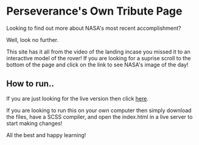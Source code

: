 # Perseverance's Own Tribute Page

Looking to find out more about NASA's most recent accomplishment?

Well, look no further.

This site has it all from the video of the landing incase you missed it to an interactive model of the rover!
If you are looking for a suprise scroll to the bottom of the page and click on the link to see NASA's image of the day!

## How to run..

If you are just looking for the live version then click [here](http://trevor--marshall.com/perseverance-tribute-page/nasa-index.html).

If you are looking to run this on your own computer then simply download the files, have a SCSS compiler, and open the index.html in a live server to start making changes!

All the best and happy learning!
